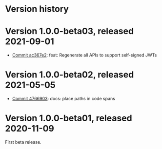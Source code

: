 # Version history

# Version 1.0.0-beta03, released 2021-09-01

- [Commit ac367e2](https://github.com/googleapis/google-cloud-dotnet/commit/ac367e2): feat: Regenerate all APIs to support self-signed JWTs

# Version 1.0.0-beta02, released 2021-05-05

- [Commit 4766903](https://github.com/googleapis/google-cloud-dotnet/commit/4766903): docs: place paths in code spans

# Version 1.0.0-beta01, released 2020-11-09

First beta release.
